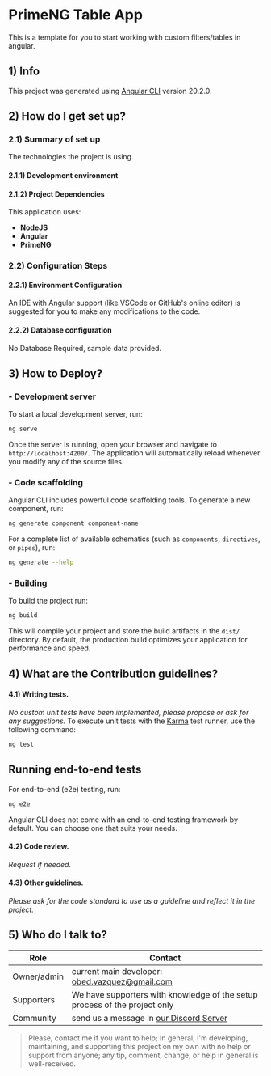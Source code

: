 # PrimeNG Table App
This is a template for you to start working with custom filters/tables in angular.

## 1) Info
This project was generated using [Angular CLI](https://github.com/angular/angular-cli) version 20.2.0.

## 2) How do I get set up? ###

### 2.1) Summary of set up
The technologies the project is using.

#### 2.1.1) Development environment


#### 2.1.2) Project Dependencies
This application uses:
- **NodeJS**
- **Angular**
- **PrimeNG**


### 2.2) Configuration Steps
#### 2.2.1) Environment Configuration
An IDE with Angular support (like VSCode or GitHub's online editor) is suggested for you to make any modifications to the code.
#### 2.2.2) Database configuration

No Database Required, sample data provided.

## 3) How to Deploy?

### - Development server

To start a local development server, run:

```bash
ng serve
```

Once the server is running, open your browser and navigate to `http://localhost:4200/`. The application will automatically reload whenever you modify any of the source files.

### - Code scaffolding

Angular CLI includes powerful code scaffolding tools. To generate a new component, run:

```bash
ng generate component component-name
```

For a complete list of available schematics (such as `components`, `directives`, or `pipes`), run:

```bash
ng generate --help
```

### - Building

To build the project run:

```bash
ng build
```

This will compile your project and store the build artifacts in the `dist/` directory. By default, the production build optimizes your application for performance and speed.

## 4) What are the Contribution guidelines?

#### 4.1) Writing tests.

_No custom unit tests have been implemented, please propose or ask for any suggestions._
To execute unit tests with the [Karma](https://karma-runner.github.io) test runner, use the following command:

```bash
ng test
```

## Running end-to-end tests

For end-to-end (e2e) testing, run:

```bash
ng e2e
```


Angular CLI does not come with an end-to-end testing framework by default. You can choose one that suits your needs.

#### 4.2) Code review.

_Request if needed._

#### 4.3) Other guidelines.

_Please ask for the code standard to use as a guideline and reflect it in the project._

## 5) Who do I talk to?

<table>
<thead><tr><th><b>Role</b></th> <th><b>Contact</b></th></tr></thead>
<tr><td>Owner/admin</td><td>current main developer: <a href='mailto:obed.vazquez@gmail.com'>obed.vazquez@gmail.com</a></td></tr>
<tr><td>Supporters</td><td> We have supporters with knowledge of the setup process of the project only</td></tr>
<tr><td>Community</td><td> send us a message in <a href='https://discord.gg/NPY5XcrKE4'>our Discord Server</a></td></tr>
</table>

>Please, contact me if you want to help; In general, I'm developing, maintaining, and supporting this project
on my own with no help or support from anyone; any tip, comment, change, or help in general is well-received.

